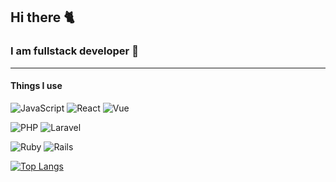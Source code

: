 ## Hi there :cat2:

### I am fullstack developer 🌱

---

#### Things I use

![JavaScript](https://img.shields.io/badge/-JavaScript-000000?style=for-the-badge&logo=javascript) ![React](https://img.shields.io/badge/-React-000000?style=for-the-badge&logo=react) ![Vue](https://img.shields.io/badge/-Vue-000000?style=for-the-badge&logo=vue.js)

![PHP](https://img.shields.io/badge/-PHP-000000?style=for-the-badge&logo=php) ![Laravel](https://img.shields.io/badge/-Laravel-000000?style=for-the-badge&logo=laravel)

![Ruby](https://img.shields.io/badge/-Ruby-000000?style=for-the-badge&logo=ruby) ![Rails](https://img.shields.io/badge/-Rails-000000?style=for-the-badge&logo=Ruby+on+rails)

[![Top Langs](https://github-readme-stats.vercel.app/api/top-langs/?username=tearat&layout=compact)](https://github.com/anuraghazra/github-readme-stats)
